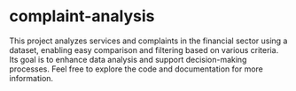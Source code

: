 # complaint-analysis
This project analyzes services and complaints in the financial sector using a dataset, enabling easy comparison and filtering based on various criteria. Its goal is to enhance data analysis and support decision-making processes. Feel free to explore the code and documentation for more information.
